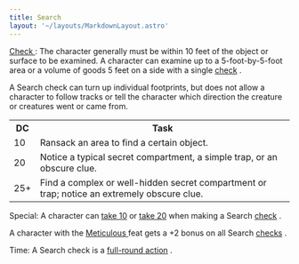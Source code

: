 ```yaml
---
title: Search
layout: '~/layouts/MarkdownLayout.astro'
---
```

[ Check ](/modern.d20.srd/skills/skill.basics) : The character
generally must be within 10 feet of the object or surface to be examined. A
character can examine up to a 5-foot-by-5-foot area or a volume of goods 5
feet on a side with a single [ check](/modern.d20.srd/skills/skill.basics) .

A Search check can turn up individual footprints, but does not allow a
character to follow tracks or tell the character which direction the creature
or creatures went or came from.


<table> <tr> <th> DC </th> <th> Task </th> </tr> <tr> <td> 10 </td> <td> Ransack an area to find a certain object. </td> </tr> <tr class="shaded"> <td> 20 </td> <td> Notice a typical secret compartment, a simple trap, or an obscure clue. </td> </tr> <tr> <td> 25+ </td> <td> Find a complex or well-hidden secret compartment or trap; notice an extremely obscure clue. </td> </tr> </table>



Special: A character can [ take 10](/modern.d20.srd/skills/skill.basics) or [ take 20](/modern.d20.srd/skills/skill.basics) when making a Search [ check](/modern.d20.srd/skills/skill.basics) .

A character with the [ Meticulous ](/modern.d20.srd/feats/meticulous) feat
gets a +2 bonus on all Search [ checks](/modern.d20.srd/skills/skill.basics) .

Time: A Search check is a [ full-round action](/modern.d20.srd/combat/full.round.actions) .

